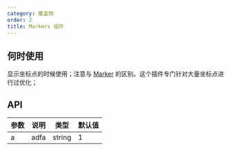 ```yaml
---
category: 覆盖物
order: 2
title: Markers 组件
---
```



## 何时使用

显示坐标点的时候使用；注意与 [Marker](/components/Marker) 的区别。这个插件专门针对大量坐标点进行过优化；


## API

| 参数 | 说明 | 类型 | 默认值  |
|-----|------|------|-------|
| a | adfa | string | 1 |